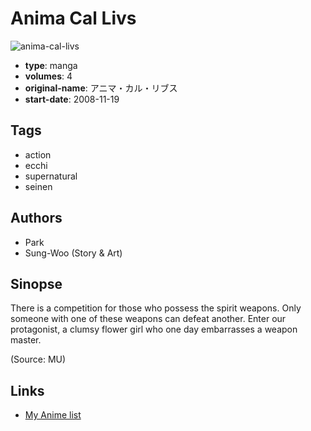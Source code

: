 # Anima Cal Livs

![anima-cal-livs](https://cdn.myanimelist.net/images/manga/3/53717.jpg)

-   **type**: manga
-   **volumes**: 4
-   **original-name**: アニマ・カル・リブス
-   **start-date**: 2008-11-19

## Tags

-   action
-   ecchi
-   supernatural
-   seinen

## Authors

-   Park
-   Sung-Woo (Story & Art)

## Sinopse

There is a competition for those who possess the spirit weapons. Only someone with one of these weapons can defeat another.
Enter our protagonist, a clumsy flower girl who one day embarrasses a weapon master.

(Source: MU)

## Links

-   [My Anime list](https://myanimelist.net/manga/12190/Anima_Cal_Livs)
